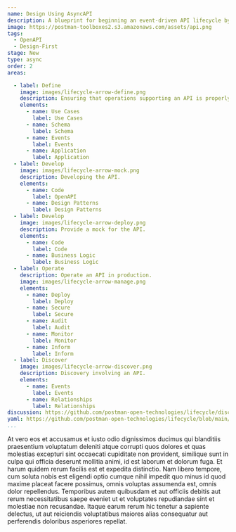 ```yaml
---
name: Design Using AsyncAPI
description: A blueprint for beginning an event-driven API lifecycle by designing a new API using an AsyncAPI.
image: https://postman-toolboxes2.s3.amazonaws.com/assets/api.png
tags:
  - OpenAPI
  - Design-First
stage: New
type: async
order: 2
areas:  

  - label: Define
    image: images/lifecycle-arrow-define.png
    description: Ensuring that operations supporting an API is properly defined, as well as what is needed to properly design and bring an API to life. A little planning and organization at this step of an APIs journey can go a long way towards ensuring the overall health and velocity of an API, and the applications that depend on this internal, partner, or public API.
    elements:
      - name: Use Cases
        label: Use Cases
      - name: Schema
        label: Schema        
      - name: Events
        label: Events
      - name: Application
        label: Application
  - label: Develop
    image: images/lifecycle-arrow-mock.png
    description: Developing the API.
    elements:
      - name: Code
        label: OpenAPI
      - name: Design Patterns
        label: Design Patterns        
  - label: Develop
    image: images/lifecycle-arrow-deploy.png  
    description: Provide a mock for the API.
    elements:
      - name: Code
        label: Code
      - name: Business Logic
        label: Business Logic 
  - label: Operate
    description: Operate an API in production. 
    image: images/lifecycle-arrow-manage.png  
    elements:
      - name: Deploy
        label: Deploy
      - name: Secure
        label: Secure    
      - name: Audit
        label: Audit   
      - name: Monitor
        label: Monitor       
      - name: Inform
        label: Inform  
  - label: Discover
    image: images/lifecycle-arrow-discover.png
    description: Discovery involving an API.
    elements:
      - name: Events
        label: Events    
      - name: Relationships
        label: Relationships                                                          
discussion: https://github.com/postman-open-technologies/lifecycle/discussions/19
yaml: https://github.com/postman-open-technologies/lifecycle/blob/main/_blueprints/design-using-asyncapi.md
...
```

<p>At vero eos et accusamus et iusto odio dignissimos ducimus qui blanditiis praesentium voluptatum deleniti atque corrupti quos dolores et quas molestias excepturi sint occaecati cupiditate non provident, similique sunt in culpa qui officia deserunt mollitia animi, id est laborum et dolorum fuga. Et harum quidem rerum facilis est et expedita distinctio. Nam libero tempore, cum soluta nobis est eligendi optio cumque nihil impedit quo minus id quod maxime placeat facere possimus, omnis voluptas assumenda est, omnis dolor repellendus. Temporibus autem quibusdam et aut officiis debitis aut rerum necessitatibus saepe eveniet ut et voluptates repudiandae sint et molestiae non recusandae. Itaque earum rerum hic tenetur a sapiente delectus, ut aut reiciendis voluptatibus maiores alias consequatur aut perferendis doloribus asperiores repellat.</p>